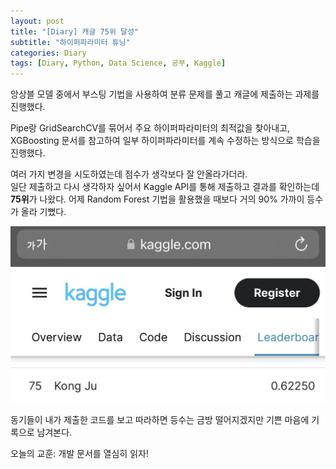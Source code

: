 ```yaml
---
layout: post
title: "[Diary] 캐글 75위 달성"
subtitle: "하이퍼파라미터 튜닝"
categories: Diary
tags: [Diary, Python, Data Science, 공부, Kaggle]
---
```


앙상블 모델 중에서 부스팅 기법을 사용하여 분류 문제를 풀고
캐글에 제출하는 과제를 진행했다.

Pipe랑 GridSearchCV를 묶어서 주요 하이퍼파라미터의 최적값을 찾아내고, 
XGBoosting 문서를 참고하여 
일부 하이퍼파라미터를 계속 수정하는 방식으로 학습을 진행했다. 

여러 가지 변경을 시도하였는데 점수가 생각보다 잘 안올라가더라.  
일단 제출하고 다시 생각하자 싶어서 
Kaggle API를 통해 제출하고 결과를 확인하는데 **75위**가 나왔다. 
어제 Random Forest 기법을 활용했을 때보다 거의 90% 가까이 등수가 올라 기뻤다.  

![캐글 75위](/assets/images/kaggle_75th.jpg "Kaggle_75th")

동기들이 내가 제출한 코드를 보고 따라하면 등수는 금방 떨어지겠지만 
기쁜 마음에 기록으로 남겨본다. 

오늘의 교훈: 개발 문서를 열심히 읽자! 






